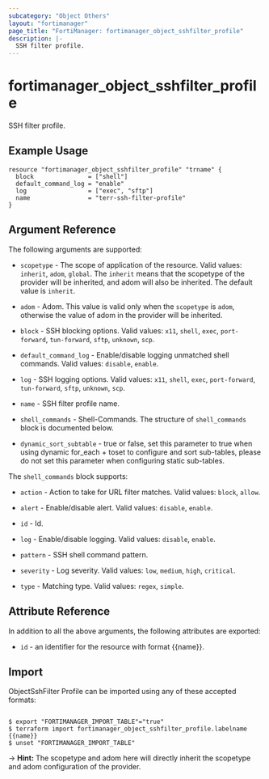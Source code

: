 ```yaml
---
subcategory: "Object Others"
layout: "fortimanager"
page_title: "FortiManager: fortimanager_object_sshfilter_profile"
description: |-
  SSH filter profile.
---
```


# fortimanager_object_sshfilter_profile
SSH filter profile.

## Example Usage

```hcl
resource "fortimanager_object_sshfilter_profile" "trname" {
  block               = ["shell"]
  default_command_log = "enable"
  log                 = ["exec", "sftp"]
  name                = "terr-ssh-filter-profile"
}
```

## Argument Reference


The following arguments are supported:

* `scopetype` - The scope of application of the resource. Valid values: `inherit`, `adom`, `global`. The `inherit` means that the scopetype of the provider will be inherited, and adom will also be inherited. The default value is `inherit`.
* `adom` - Adom. This value is valid only when the `scopetype` is `adom`, otherwise the value of adom in the provider will be inherited.

* `block` - SSH blocking options. Valid values: `x11`, `shell`, `exec`, `port-forward`, `tun-forward`, `sftp`, `unknown`, `scp`.

* `default_command_log` - Enable/disable logging unmatched shell commands. Valid values: `disable`, `enable`.

* `log` - SSH logging options. Valid values: `x11`, `shell`, `exec`, `port-forward`, `tun-forward`, `sftp`, `unknown`, `scp`.

* `name` - SSH filter profile name.
* `shell_commands` - Shell-Commands. The structure of `shell_commands` block is documented below.
* `dynamic_sort_subtable` - true or false, set this parameter to true when using dynamic for_each + toset to configure and sort sub-tables, please do not set this parameter when configuring static sub-tables.

The `shell_commands` block supports:

* `action` - Action to take for URL filter matches. Valid values: `block`, `allow`.

* `alert` - Enable/disable alert. Valid values: `disable`, `enable`.

* `id` - Id.
* `log` - Enable/disable logging. Valid values: `disable`, `enable`.

* `pattern` - SSH shell command pattern.
* `severity` - Log severity. Valid values: `low`, `medium`, `high`, `critical`.

* `type` - Matching type. Valid values: `regex`, `simple`.



## Attribute Reference

In addition to all the above arguments, the following attributes are exported:
* `id` - an identifier for the resource with format {{name}}.

## Import

ObjectSshFilter Profile can be imported using any of these accepted formats:
```

$ export "FORTIMANAGER_IMPORT_TABLE"="true"
$ terraform import fortimanager_object_sshfilter_profile.labelname {{name}}
$ unset "FORTIMANAGER_IMPORT_TABLE"
```
-> **Hint:** The scopetype and adom here will directly inherit the scopetype and adom configuration of the provider.
